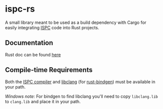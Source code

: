 # ispc-rs

A small library meant to be used as a build dependency with Cargo for easily
integrating [ISPC](https://ispc.github.io/) code into Rust projects.

## Documentation

Rust doc can be found [here](http://www.willusher.io/ispc-rs/ispc)

## Compile-time Requirements

Both the [ISPC compiler](https://ispc.github.io/) and [libclang](http://clang.llvm.org/)
(for [rust-bindgen](https://github.com/crabtw/rust-bindgen)) must be available in your path.

*Windows note:* For bindgen to find libclang you'll need to copy `libclang.lib` to `clang.lib` and
place it in your path.


